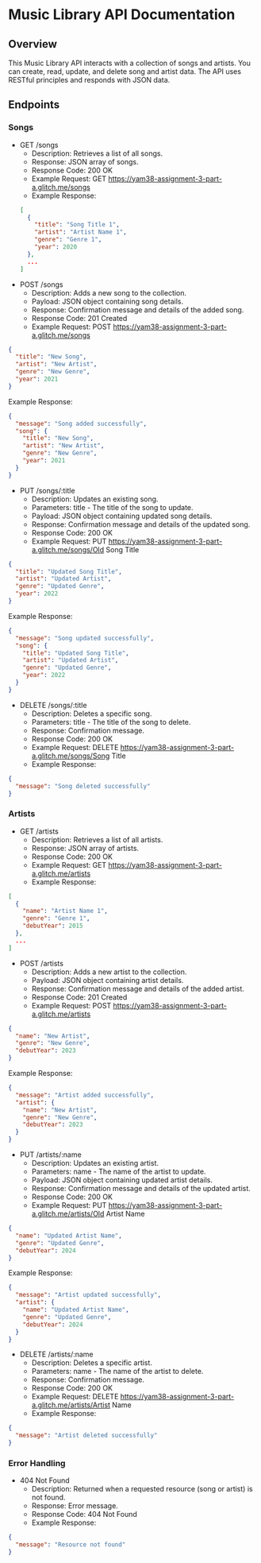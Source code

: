Music Library API Documentation
===============================
## Overview
This Music Library API interacts with a collection of songs and artists. You can create, read, update, and delete song and artist data. The API uses RESTful principles and responds with JSON data.

## Endpoints
### Songs
- GET /songs
  - Description: Retrieves a list of all songs.
  - Response: JSON array of songs.
  - Response Code: 200 OK
  - Example Request: GET  https://yam38-assignment-3-part-a.glitch.me/songs
  - Example Response:
  ```json
  [
    {
      "title": "Song Title 1",
      "artist": "Artist Name 1",
      "genre": "Genre 1",
      "year": 2020
    },
    ...
  ]
  ```
- POST /songs
  - Description: Adds a new song to the collection.
  - Payload: JSON object containing song details.
  - Response: Confirmation message and details of the added song.
  - Response Code: 201 Created
  - Example Request: POST  https://yam38-assignment-3-part-a.glitch.me/songs
```json
{
  "title": "New Song",
  "artist": "New Artist",
  "genre": "New Genre",
  "year": 2021
}
```
Example Response:
```json
{
  "message": "Song added successfully",
  "song": {
    "title": "New Song",
    "artist": "New Artist",
    "genre": "New Genre",
    "year": 2021
  }
}
```
- PUT /songs/:title
  - Description: Updates an existing song.
  - Parameters: title - The title of the song to update.
  - Payload: JSON object containing updated song details.
  - Response: Confirmation message and details of the updated song.
  - Response Code: 200 OK
  - Example Request: PUT  https://yam38-assignment-3-part-a.glitch.me/songs/Old Song Title
```json
{
  "title": "Updated Song Title",
  "artist": "Updated Artist",
  "genre": "Updated Genre",
  "year": 2022
}
```
Example Response:
```json
{
  "message": "Song updated successfully",
  "song": {
    "title": "Updated Song Title",
    "artist": "Updated Artist",
    "genre": "Updated Genre",
    "year": 2022
  }
}
```
- DELETE /songs/:title
  - Description: Deletes a specific song.
  - Parameters: title - The title of the song to delete.
  - Response: Confirmation message.
  - Response Code: 200 OK
  - Example Request: DELETE  https://yam38-assignment-3-part-a.glitch.me/songs/Song Title
  - Example Response:
```json
{
  "message": "Song deleted successfully"
}
```

### Artists
- GET /artists
  - Description: Retrieves a list of all artists.
  - Response: JSON array of artists.
  - Response Code: 200 OK
  - Example Request: GET  https://yam38-assignment-3-part-a.glitch.me/artists
  - Example Response:
```json
[
  {
    "name": "Artist Name 1",
    "genre": "Genre 1",
    "debutYear": 2015
  },
  ...
]
```
- POST /artists
  - Description: Adds a new artist to the collection.
  - Payload: JSON object containing artist details.
  - Response: Confirmation message and details of the added artist.
  - Response Code: 201 Created
  - Example Request: POST  https://yam38-assignment-3-part-a.glitch.me/artists
```json
{
  "name": "New Artist",
  "genre": "New Genre",
  "debutYear": 2023
}
```
Example Response:
```json
{
  "message": "Artist added successfully",
  "artist": {
    "name": "New Artist",
    "genre": "New Genre",
    "debutYear": 2023
  }
}
```
- PUT /artists/:name
  - Description: Updates an existing artist.
  - Parameters: name - The name of the artist to update.
  - Payload: JSON object containing updated artist details.
  - Response: Confirmation message and details of the updated artist.
  - Response Code: 200 OK
  - Example Request: PUT  https://yam38-assignment-3-part-a.glitch.me/artists/Old Artist Name
```json
{
  "name": "Updated Artist Name",
  "genre": "Updated Genre",
  "debutYear": 2024
}
```
Example Response:
```json
{
  "message": "Artist updated successfully",
  "artist": {
    "name": "Updated Artist Name",
    "genre": "Updated Genre",
    "debutYear": 2024
  }
}
```
- DELETE /artists/:name
  - Description: Deletes a specific artist.
  - Parameters: name - The name of the artist to delete.
  - Response: Confirmation message.
  - Response Code: 200 OK
  - Example Request: DELETE  https://yam38-assignment-3-part-a.glitch.me/artists/Artist Name
  - Example Response:
```json
{
  "message": "Artist deleted successfully"
}
```
### Error Handling
- 404 Not Found
  - Description: Returned when a requested resource (song or artist) is not found.
  - Response: Error message.
  - Response Code: 404 Not Found
  - Example Response:
```json
{
  "message": "Resource not found"
}
```